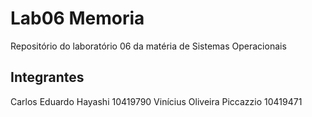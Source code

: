 # Lab06 Memoria

Repositório do laboratório 06 da matéria de Sistemas Operacionais
## Integrantes
Carlos Eduardo Hayashi         10419790
Vinícius Oliveira Piccazzio    10419471

